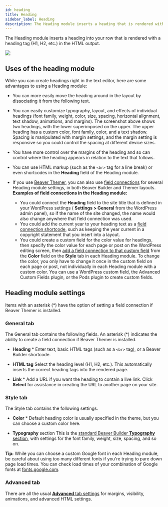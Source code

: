 ```yaml
---
id: heading
title: Heading
sidebar_label: Heading
description: The Heading module inserts a heading that is rendered with a heading tag (H1, H2, etc.) in the HTML output and can be customized in various ways.
---
```


The Heading module inserts a heading into your row that is rendered with a
heading tag (H1, H2, etc.) in the HTML output.

![](/img/heading-1.png)

## Uses of the heading module

While you can create headings right in the text editor, here are some advantages to using a Heading module:

- You can more easily move the heading around in the layout by dissociating it from the following text.
- You can easily customize typography, layout, and effects of individual headings (font family, weight, color, size, spacing, horizontal alignment, text shadow, animations, and margins).
  The screenshot above shows two headings, with the lower superimposed on the
  upper. The upper heading has a custom color, font family, color, and a text
  shadow. Spacing is manipulated with margin settings, and the margin setting is
  responsive so you could control the spacing at different device sizes.

- You have more control over the margins of the heading and so can control where the heading appears in relation to the text that follows.
- You can use HTML markup (such as the `<br>` tag for a line break) or even shortcodes in the **Heading** field of the Heading module.
- If you use [Beaver Themer](https://www.wpbeaverbuilder.com/beaver-themer/), you can also use [field connections](/beaver-themer/field-connections) for several Heading module settings, in both Beaver Builder and Themer layouts.
  **Examples of field connections in the Heading module:**

  - You could connect the **Heading** field to the site title that is defined in your WordPress settings ( **Settings > General** from the WordPress admin panel), so if the name of the site changed, the name would also change anywhere that field connection was used.
  - You could add the current year to your heading text as a [field connection shortcode](/beaver-themer/field-connections/syntax), such as keeping the year current in a copyright statement that you insert into a layout.
  - You could create a custom field for the color value for headings, then specify the color value for each page or post on the WordPress editing screen, then [add a field connection to that custom field](/beaver-themer/field-connections/getting-started#connect-vs-insert) from the **Color** field on the **Style** tab in each Heading module. To change the color, you only have to change it once in the custom field on each page or post, not individually in each Heading module with a custom color. You can use a WordPress custom field, the Advanced Custom Fields plugin, or the Pods plugin to create custom fields.

## Heading module settings

Items with an asterisk (\*) have the option of setting a field connection if
Beaver Themer is installed.

### General tab

The General tab contains the following fields. An asterisk (\*) indicates the
ability to create a field connection if Beaver Themer is installed.

- **Heading** \*
  Enter text, basic HTML tags (such as a `<br>` tag), or a Beaver Builder
  shortcode.

- **HTML tag**
  Select the heading level (H1, H2, etc.). This automatically inserts the
  correct heading tags into the rendered page.

- **Link** \*
  Add a URL if you want the heading to contain a live link. Click **Select** for
  assistance in creating the URL to another page on your site.

### Style tab

The Style tab contains the following settings.

- **Color** \*
  Default heading color is usually specified in the theme, but you can choose a
  custom color here.

- **Typography** section
  This is the [standard Beaver Builder **Typography** section](basics/typography.md), with settings for the font family, weight, size, spacing, and so on.

**Tip:** While you can choose a custom Google font in each Heading module, be
careful about using too many different fonts if you're trying to pare down
page load times. You can check load times of your combination of Google fonts
at [fonts.google.com](https://fonts.google.com/).

### Advanced tab

There are all the usual [**Advanced** tab settings](/beaver-builder/layouts/advanced-tab/index.md) for margins, visibility, animations, and advanced HTML settings.
